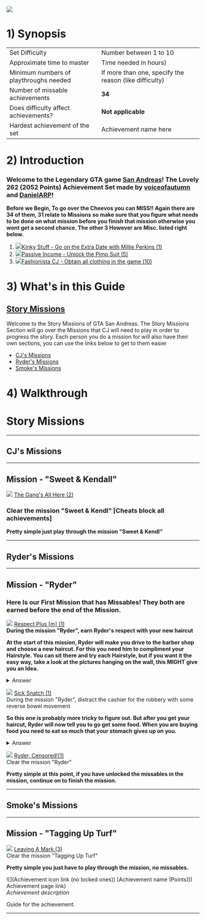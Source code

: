 ![](https://media.retroachievements.org/Images/056407.png)

# 1) Synopsis

|   |   |
|:--|:--|
|Set Difficulty|Number between 1 to 10|
|Approximate time to master|Time needed in hours)|
|Minimum numbers of playthroughs needed|If more than one, specify the reason (like difficulty)|
|Number of missable achievements|**34**|
|Does difficulty affect achievements?|**Not applicable**|
|Hardest achievement of the set|Achievement name here|

# 2) Introduction

### Welcome to the Legendary GTA game [San Andreas](https://retroachievements.org/game/2772?v=1)! The Lovely 262 (2052 Points) Achievement Set made by [voiceofautumn](https://retroachievements.org/user/voiceofautumn) and [DanielARP](https://retroachievements.org/user/DanielARP)!

**Before we Begin, To go over the Cheevos you can MISS!! Again there are 34 of them, 31 relate to Missions so make sure that you figure what needs to be done on what mission before you finish that mission otherwise you wont get a second chance. The other 3 However are Misc. listed right below.**
1. ![](https://media.retroachievements.org/Badge/317448.png)[Kinky Stuff - Go on the Extra Date with Millie Perkins (1)](https://retroachievements.org/achievement/282284)
2. ![](https://media.retroachievements.org/Badge/317442.png)[Passive Income - Unlock the Pimp Suit (5)](https://retroachievements.org/achievement/273771)
3. ![](https://media.retroachievements.org/Badge/317398.png)[Fashionista CJ - Obtain all clothing in the game (10)](https://retroachievements.org/achievement/273734) 

# 3) What's in this Guide
## [Story Missions](https://github.com/RetroAchievements/guides/wiki/_new#story-missions)
Welcome to the Story Missions of GTA San Andreas. The Story Missions Section will go over the Missions that CJ will need to play in order to progress the story. 
Each person you do a mission for will also have their own sections, you can use the links below to get to them easier
* [CJ's Missions](https://github.com/RetroAchievements/guides/wiki/_new#cjs-missions)
* [Ryder's Missions](https://github.com/RetroAchievements/guides/wiki/_new#ryders-missions)
* [Smoke's Missions](https://github.com/RetroAchievements/guides/wiki/_new#smokes-missions)

# 4) Walkthrough
# Story Missions

***
##  **CJ's Missions**
***

##  **Mission - "Sweet & Kendall"**

![](https://media.retroachievements.org/Badge/243339.png) [The Gang's All Here (2)](https://retroachievements.org/achievement/219973)  
### Clear the mission "Sweet & Kendl" [Cheats block all achievements]

**Pretty simple just play through the mission "Sweet & Kendl"**

***
##  **Ryder's Missions**
***

## **Mission - "Ryder"** 

### **Here Is our First Mission that has Missables! They both are earned before the end of the Mission.**

![](https://media.retroachievements.org/Badge/317359.png) [Respect Plus [m] (1)](https://retroachievements.org/achievement/277512)   
**During the mission "Ryder", earn Ryder's respect with your new haircut**

**At the start of this mission, Ryder will make you drive to the barber shop and choose a new haircut. For this you need him to compliment your Hairstyle. You can sit there and try each Hairstyle, but if you want it the easy way, take a look at the pictures hanging on the wall, this MIGHT give you an Idea.**
<details>
      <summary>Answer</summary>
      Just Purchase any Afro Hairstyle
    </details>

![](https://media.retroachievements.org/Badge/243340.png) [Sick Snatch (1)](https://retroachievements.org/achievement/260536)   
 During the mission "Ryder", distract the cashier for the robbery with some reverse bowel movement

**So this one is probably more tricky to figure out. But after you get your haircut, Ryder will now tell you to go get some food. When you are buying food you need to eat so much that your stomach gives up on you.**
<details>
      <summary>Answer</summary>
      Eat 12 Meals WITHOUT leaving the menu into the cutscene
    </details>

![](https://media.retroachievements.org/Badge/243340.png) [Ryder, Censored!(1)](https://retroachievements.org/achievement/219974)   
 Clear the mission "Ryder"

**Pretty simple at this point, if you have unlocked the missables in the mission, continue on to finish the mission.** 

***
##  **Smoke's Missions**
***

## **Mission - "Tagging Up Turf"**

![](https://media.retroachievements.org/Badge/243341.png) [Leaving A Mark (3)](https://retroachievements.org/achievement/219975)   
 Clear the mission "Tagging Up Turf"

**Pretty simple you just have to play through the mission, no missables.** 


![](Achievement icon link (no locked ones)) [Achievement name (Points)]( Achievement page link)   
_Achievement description_

Guide for the achievement.

***